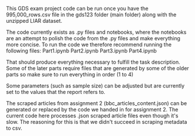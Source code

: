 This GDS exam project code can be run once you have the 995,000_rows.csv file in the gds123 folder (main folder) along with the unzipped LIAR dataset.

The code currently exists as .py files and notebooks, where the notebooks are an attempt to polish the code from the .py files and make everything more concise. To run the code we therefore recommend running the following files:
Part1.ipynb
Part2.ipynb
Part3.ipynb
Part4.ipynb

That should produce everything necessary to fulfill the task description. Some of the later parts require files that are generated by some of the older parts so make sure to run everything in order (1 to 4)

Some parameters (such as sample size) can be adjusted but are currently set to the values that the report refers to.

The scraped articles from assignment 2 (bbc_articles_content.json) can be generated or replaced by the code we handed in for assignment 2. The current code here processes .json scraped article files even though it's slow. The reasoning for this is that we didn't succeed in scraping metadata to csv.
